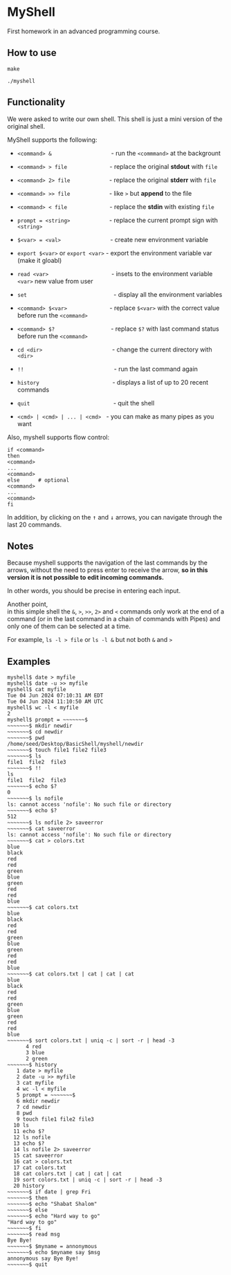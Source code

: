 # MyShell
First homework in an advanced programming course.

## How to use
```
make
```
```
./myshell
```

## Functionality

We were asked to write our own shell. This shell is just a mini version of the original shell.<br />

MyShell supports the following:<br />
* `<command> &`$~~~~~~~~~~~~~~~~~~~~~~~~~~~~~~~~~~$ - run the `<commmand>` at the backgrount
* `<command> > file`$~~~~~~~~~~~~~~~~~~~~~~~~~$- replace the original **stdout** with `file`
* `<command> 2> file`$~~~~~~~~~~~~~~~~~~~~~~~$- replace the original **stderr** with `file`
* `<command> >> file`$~~~~~~~~~~~~~~~~~~~~~~~$- like `>` but **append** to the file
* `<command> < file`$~~~~~~~~~~~~~~~~~~~~~~~~~$- replace the **stdin** with existing `file`
* `prompt = <string>`$~~~~~~~~~~~~~~~~~~~~~~~$- replace the current prompt sign with `<string>`
* `$<var> = <val>`$~~~~~~~~~~~~~~~~~~~~~~~~~~~~~$- create new environment variable
* `export $<var>` or `export <var>`$~$- export the environment variable var (make it gloabl)
* `read <var>`$~~~~~~~~~~~~~~~~~~~~~~~~~~~~~~~~~~~~~$- insets to the environment variable `<var>` new value from user
* `set`$~~~~~~~~~~~~~~~~~~~~~~~~~~~~~~~~~~~~~~~~~~~~~~~~~~~$- display all the environment variables 
* `<command> $<var>`$~~~~~~~~~~~~~~~~~~~~~~~~~$- replace `$<var>` with the correct value before run the `<command>`
* `<command> $?`$~~~~~~~~~~~~~~~~~~~~~~~~~~~~~~~~~$- replace `$?` with last command status before run the `<command>`
* `cd <dir>`$~~~~~~~~~~~~~~~~~~~~~~~~~~~~~~~~~~~~~~~~~$- change the current directory with `<dir>`
* `!!`$~~~~~~~~~~~~~~~~~~~~~~~~~~~~~~~~~~~~~~~~~~~~~~~~~~~~~$- run the last command again
* `history`$~~~~~~~~~~~~~~~~~~~~~~~~~~~~~~~~~~~~~~~~~~~$- displays a list of up to 20 recent commands
* `quit`$~~~~~~~~~~~~~~~~~~~~~~~~~~~~~~~~~~~~~~~~~~~~~~~~~$- quit the shell

* `<cmd> | <cmd> | ... | <cmd>`$~~~$- you can make as many pipes as you want

Also, myshell supports flow control:
```shell
if <command>
then
<command>
...
<command>
else      # optional
<command>
...
<command>
fi
```

In addition, by clicking on the <kbd>&uarr;</kbd> and <kbd>&darr;</kbd> arrows, you can navigate through the last 20 commands.

## Notes
Because myshell supports the navigation of the last commands by the arrows, without the need to press enter to receive the arrow, **so in this version it is not possible to edit incoming commands.**

In other words, you should be precise in entering each input.

Another point,<br />
in this simple shell the `&`, `>`, `>>`, `2>` and `<` commands only work at the end of a command (or in the last command in a chain of commands with Pipes) and only one of them can be selected at a time. 

For example, `ls -l > file` or `ls -l &` but not both `&` and `>`

## Examples
```
myshell$ date > myfile
myshell$ date -u >> myfile
myshell$ cat myfile
Tue 04 Jun 2024 07:10:31 AM EDT
Tue 04 Jun 2024 11:10:50 AM UTC
myshell$ wc -l < myfile
2
myshell$ prompt = ~~~~~~~$ 
~~~~~~~$ mkdir newdir
~~~~~~~$ cd newdir
~~~~~~~$ pwd
/home/seed/Desktop/BasicShell/myshell/newdir
~~~~~~~$ touch file1 file2 file3
~~~~~~~$ ls
file1  file2  file3
~~~~~~~$ !!
ls
file1  file2  file3
~~~~~~~$ echo $?
0
~~~~~~~$ ls nofile
ls: cannot access 'nofile': No such file or directory
~~~~~~~$ echo $?
512
~~~~~~~$ ls nofile 2> saveerror
~~~~~~~$ cat saveerror
ls: cannot access 'nofile': No such file or directory
~~~~~~~$ cat > colors.txt
blue
black
red
red
green
blue
green
red
red
blue
~~~~~~~$ cat colors.txt
blue
black
red
red
green
blue
green
red
red
blue
~~~~~~~$ cat colors.txt | cat | cat | cat
blue
black
red
red
green
blue
green
red
red
blue
~~~~~~~$ sort colors.txt | uniq -c | sort -r | head -3
      4 red
      3 blue
      2 green 
~~~~~~~$ history
   1 date > myfile
   2 date -u >> myfile
   3 cat myfile
   4 wc -l < myfile
   5 prompt = ~~~~~~~$
   6 mkdir newdir
   7 cd newdir
   8 pwd
   9 touch file1 file2 file3
  10 ls
  11 echo $?
  12 ls nofile
  13 echo $?
  14 ls nofile 2> saveerror
  15 cat saveerror
  16 cat > colors.txt
  17 cat colors.txt
  18 cat colors.txt | cat | cat | cat
  19 sort colors.txt | uniq -c | sort -r | head -3
  20 history
~~~~~~~$ if date | grep Fri
~~~~~~~$ then
~~~~~~~$ echo "Shabat Shalom"
~~~~~~~$ else
~~~~~~~$ echo "Hard way to go"
"Hard way to go"
~~~~~~~$ fi
~~~~~~~$ read msg
Bye Bye!
~~~~~~~$ $myname = annonymous
~~~~~~~$ echo $myname say $msg
annonymous say Bye Bye!
~~~~~~~$ quit
```
